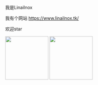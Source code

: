 我是Linailnox

我有个网站 https://www.linailnox.tk/

欢迎star

<img align="" height="137px" src="https://github-readme-stats.vercel.app/api?username=Linailnox&hide_title=true&hide_border=true&show_icons=true&include_all_commits=true&line_height=21&bg_color=0,EC6C6C,FFD479,FFFC79,73FA79&theme=graywhite&locale=cn" />


<img align="" height="137px" src="https://github-readme-stats.vercel.app/api/top-langs/?username=Linailnox&hide_title=true&hide_border=true&layout=compact&bg_color=0,73FA79,73FDFF,D783FF&theme=graywhite&locale=cn" />
